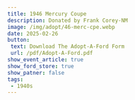 ```yaml
---
title: 1946 Mercury Coupe
description: Donated by Frank Corey-NM
image: /img/adopt/46-merc-cpe.webp
date: 2025-02-26
button: 
 text: Download The Adopt-A-Ford Form
 url: /pdf/Adopt-A-Ford.pdf
show_event_article: true
show_ford_store: true
show_patner: false
tags: 
 - 1940s
---
```


